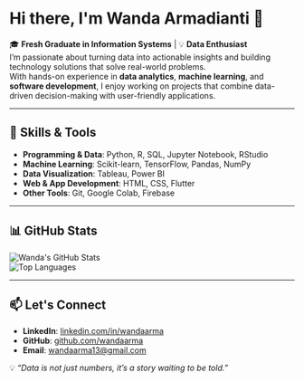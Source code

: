 # Hi there, I'm Wanda Armadianti 👋

🎓 **Fresh Graduate in Information Systems** | 💡 **Data Enthusiast**  
I’m passionate about turning data into actionable insights and building technology solutions that solve real-world problems.  
With hands-on experience in **data analytics**, **machine learning**, and **software development**, I enjoy working on projects that combine data-driven decision-making with user-friendly applications.

---

## 🚀 Skills & Tools

- **Programming & Data**: Python, R, SQL, Jupyter Notebook, RStudio  
- **Machine Learning**: Scikit-learn, TensorFlow, Pandas, NumPy  
- **Data Visualization**: Tableau, Power BI  
- **Web & App Development**: HTML, CSS, Flutter
- **Other Tools**: Git, Google Colab, Firebase

---

## 📊 GitHub Stats

![Wanda's GitHub Stats](https://github-readme-stats.vercel.app/api?username=wandaarma&show_icons=true&bg_color=00000000)  
![Top Languages](https://github-readme-stats.vercel.app/api/top-langs/?username=wandaarma&layout=compact&bg_color=00000000)

---

## 📫 Let's Connect

- **LinkedIn**: [linkedin.com/in/wandaarma](https://www.linkedin.com/in/wandaarma)  
- **GitHub**: [github.com/wandaarma](https://github.com/wandaarma)  
- **Email**: wandaarma13@gmail.com  

💡 *“Data is not just numbers, it’s a story waiting to be told.”*

